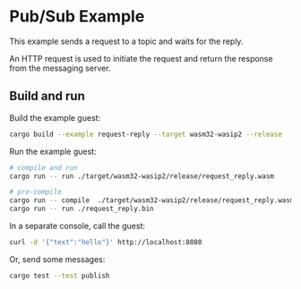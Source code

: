 # Pub/Sub Example

This example sends a request to a topic and waits for the reply. 

An HTTP request is used to initiate the request and return the response from 
the messaging server.

## Build and run

Build the example guest:

```bash
cargo build --example request-reply --target wasm32-wasip2 --release
```

Run the example guest:

```bash
# compile and run
cargo run -- run ./target/wasm32-wasip2/release/request_reply.wasm

# pre-compile
cargo run -- compile  ./target/wasm32-wasip2/release/request_reply.wasm --output ./request_reply.bin
cargo run -- run ./request_reply.bin
```

In a separate console, call the guest:

```bash
curl -d '{"text":"hello"}' http://localhost:8080
```

Or, send some messages:

```bash
cargo test --test publish
```